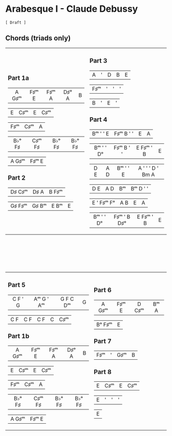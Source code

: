 Arabesque I - Claude Debussy
============================

`[ Draft ]`

Chords (triads only)
--------------------

<table><tr><td>

### Part 1a

|       |       |       |       |     |
|:-----:|:-----:|:-----:|:-----:|:---:|
| A G♯ᵐ | F♯ᵐ E | F♯ᵐ A | D♯ᵒ A |  B  |

|       |       |       |       |
|:-----:|:-----:|:-----:|:-----:|
|   E   |  C♯ᵐ  |   E   |  C♯ᵐ  |

|       |       |       |
|:-----:|:-----:|:-----:|
|  F♯ᵐ  |  C♯ᵐ  |   A   |

|        |        |        |        |
|:------:|:------:|:------:|:------:|
| B♭ᵒ F♯ | C♯ᵐ F♯ | B♭ᵒ F♯ | B♭ᵒ F♯ |

|       |       |
|:-----:|:-----:|
| A G♯ᵐ | F♯ᵐ E |

### Part 2

|        |      |       |
|:------:|:----:|:-----:|
| D♯ C♯ᵐ | D♯ A | B F♯ᵐ |

|        |       |      |     |
|:------:|:-----:|:----:|:---:|
| G♯ F♯ᵐ | G♯ Bᵐ | E Bᵐ |  E  |

</td>
<td>

### Part 3

|     |     |     |     |     |
|:---:|:---:|:---:|:---:|:---:|
|  A  |  '  |  D  |  B  |  E  |

|     |     |     |     |
|:---:|:---:|:---:|:---:|
| F♯ᵐ |  '  |  '  |  '  |

|     |     |     |     |
|:---:|:---:|:---:|:---:|
|  B  |  '  |  E  |  '  |

### Part 4

|          |           |     |     |
|:--------:|:---------:|:---:|:---:|
| Bᵐ ' ' E | F♯ᵐ B ' ' |  E  |  A  |

|           |           |           |     |
|:---------:|:---------:|:---------:|:---:|
| Bᵐ ' ' Dᵒ | F♯ᵐ B ' ' | E F♯ᵐ ' B |  E  |

|     |     |          |                  |
|:---:|:---:|:--------:|:----------------:|
| D E | A D | Bᵐ ' ' E | A ' ' ' D ' Bm A |

|     |     |     |          |
|:---:|:---:|:---:|:--------:|
| D E | A D | Bᵐ  | Bᵐ D ' ' |

|            |     |     |     |
|:----------:|:---:|:---:|:---:|
| E ' F♯ᵐ Fᵒ | A B |  E  |  A  |

|           |             |           |     |
|:---------:|:-----------:|:---------:|:---:|
| Bᵐ ' ' Dᵒ | F♯ᵐ ' B D♯ᵒ | E F♯ᵐ ' B |  E  |

</td></tr></table>
<br/><br/><br/><br/><br/>
<table><tr><td>

### Part 5

|         |           |          |     |
|:-------:|:---------:|:--------:|:---:|
| C F ' G | Aᵐ G ' Aᵐ | G F C Dᵐ |  G  |

|     |     |     |     |     |
|:---:|:---:|:---:|:---:|:---:|
| C F | C F | C F |  C  | C♯ᵐ |

### Part 1b

|       |       |       |       |     |
|:-----:|:-----:|:-----:|:-----:|:---:|
| A G♯ᵐ | F♯ᵐ E | F♯ᵐ A | D♯ᵒ A |  B  |

|     |     |     |     |
|:---:|:---:|:---:|:---:|
|  E  | C♯ᵐ |  E  | C♯ᵐ |

|     |     |     |
|:---:|:---:|:---:|
| F♯ᵐ | C♯ᵐ |  A  |

|        |        |        |        |
|:------:|:------:|:------:|:------:|
| B♭ᵒ F♯ | C♯ᵐ F♯ | B♭ᵒ F♯ | B♭ᵒ F♯ |

|       |       |
|:-----:|:-----:|
| A G♯ᵐ | F♯ᵐ E |

</td>
<td>

### Part 6

|       |       |       |      |
|:-----:|:-----:|:-----:|:----:|
| A G♯ᵐ | F♯ᵐ E | D C♯ᵐ | Bᵐ A |

|        |     |
|:------:|:---:|
| Bᵒ F♯ᵐ |  E  |

### Part 7

|     |     |     |     |
|:---:|:---:|:---:|:---:|
| F♯ᵐ |  '  | G♯ᵐ |  B  |

### Part 8

|     |     |     |     |
|:---:|:---:|:---:|:---:|
|  E  | C♯ᵐ |  E  | C♯ᵐ |

|     |     |     |     |
|:---:|:---:|:---:|:---:|
|  E  |  '  |  '  |  '  |

|     |
|:---:|
|  E  |

</td></tr></table>
